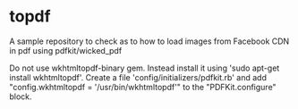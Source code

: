 # topdf
A sample repository to check as to how to load images from Facebook CDN in pdf using pdfkit/wicked_pdf

Do not use wkhtmltopdf-binary gem. Instead install it using 'sudo apt-get install wkhtmltopdf'. Create a file 'config/initializers/pdfkit.rb' and add
"config.wkhtmltopdf = '/usr/bin/wkhtmltopdf'" to the "PDFKit.configure" block.
